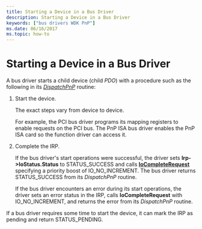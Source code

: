 ```yaml
---
title: Starting a Device in a Bus Driver
description: Starting a Device in a Bus Driver
keywords: ["bus drivers WDK PnP"]
ms.date: 06/16/2017
ms.topic: how-to
---
```


# Starting a Device in a Bus Driver





A bus driver starts a child device (child *PDO*) with a procedure such as the following in its [*DispatchPnP*](/windows-hardware/drivers/ddi/wdm/nc-wdm-driver_dispatch) routine:

1.  Start the device.

    The exact steps vary from device to device.

    For example, the PCI bus driver programs its mapping registers to enable requests on the PCI bus. The PnP ISA bus driver enables the PnP ISA card so the function driver can access it.

2.  Complete the IRP.

    If the bus driver's start operations were successful, the driver sets **Irp-&gt;IoStatus.Status** to STATUS\_SUCCESS and calls [**IoCompleteRequest**](/windows-hardware/drivers/ddi/wdm/nf-wdm-iocompleterequest) specifying a priority boost of IO\_NO\_INCREMENT. The bus driver returns STATUS\_SUCCESS from its *DispatchPnP* routine.

    If the bus driver encounters an error during its start operations, the driver sets an error status in the IRP, calls **IoCompleteRequest** with IO\_NO\_INCREMENT, and returns the error from its *DispatchPnP* routine.

If a bus driver requires some time to start the device, it can mark the IRP as pending and return STATUS\_PENDING.

 

